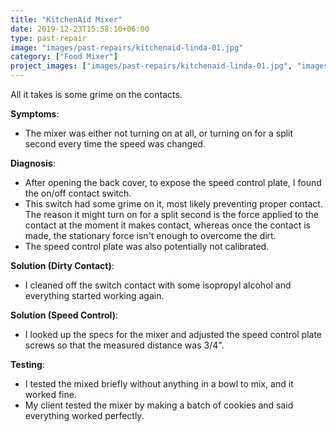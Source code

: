 ```yaml
---
title: "KitchenAid Mixer"
date: 2019-12-23T15:58:10+06:00
type: past-repair
image: "images/past-repairs/kitchenaid-linda-01.jpg"
category: ["Food Mixer"]
project_images: ["images/past-repairs/kitchenaid-linda-01.jpg", "images/past-repairs/kitchenaid-linda-02.jpg", "images/past-repairs/kitchenaid-linda-03.jpg", "images/past-repairs/kitchenaid-linda-04.jpg"]
---
```


All it takes is some grime on the contacts.

**Symptoms**:
- The mixer was either not turning on at all, or turning on for a split second every time the speed was changed.

**Diagnosis**:
- After opening the back cover, to expose the speed control plate, I found the on/off contact switch.
- This switch had some grime on it, most likely preventing proper contact. The reason it might turn on for a split second is the force applied to the contact at the moment it makes contact, whereas once the contact is made, the stationary force isn't enough to overcome the dirt.
- The speed control plate was also potentially not calibrated.

**Solution (Dirty Contact)**:
- I cleaned off the switch contact with some isopropyl alcohol and everything started working again.

**Solution (Speed Control)**:
- I looked up the specs for the mixer and adjusted the speed control plate screws so that the measured distance was 3/4".

**Testing**:
- I tested the mixed briefly without anything in a bowl to mix, and it worked fine.
- My client tested the mixer by making a batch of cookies and said everything worked perfectly.